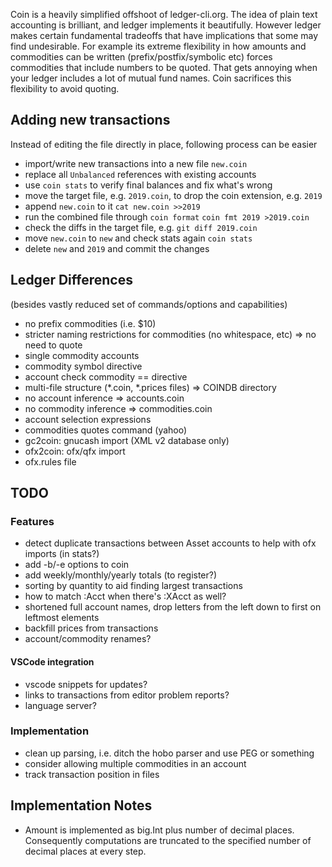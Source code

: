 Coin is a heavily simplified offshoot of ledger-cli.org. The idea of plain text accounting is brilliant, and ledger implements it beautifully. However ledger makes certain fundamental tradeoffs that have implications that some may find undesirable. For example its extreme flexibility in how amounts and commodities can be written (prefix/postfix/symbolic etc) forces commodities that include numbers to be quoted. That gets annoying when your ledger includes a lot of mutual fund names. Coin sacrifices this flexibility to avoid quoting.


## Adding new transactions

Instead of editing the file directly in place, following process can be easier
* import/write new transactions into a new file `new.coin`
* replace all `Unbalanced` references with existing accounts
* use `coin stats` to verify final balances and fix what's wrong
* move the target file, e.g. `2019.coin`, to drop the coin extension, e.g. `2019`
* append `new.coin` to it `cat new.coin >>2019`
* run the combined file through `coin format`
  `coin fmt 2019 >2019.coin`
* check the diffs in the target file, e.g. `git diff 2019.coin`
* move `new.coin` to `new` and check stats again `coin stats`
* delete `new` and `2019` and commit the changes

## Ledger Differences
(besides vastly reduced set of commands/options and capabilities)

* no prefix commodities (i.e. $10)
* stricter naming restrictions for commodities (no whitespace, etc) => no need to quote
* single commodity accounts
* commodity symbol directive
* account check commodity == directive
* multi-file structure (*.coin, *.prices files) => COINDB directory
* no account inference => accounts.coin
* no commodity inference => commodities.coin
* account selection expressions
* commodities quotes command (yahoo)
* gc2coin: gnucash import (XML v2 database only)
* ofx2coin: ofx/qfx import
* ofx.rules file

## TODO

### Features

* detect duplicate transactions between Asset accounts to help with ofx imports (in stats?)
* add -b/-e options to coin
* add weekly/monthly/yearly totals (to register?)
* sorting by quantity to aid finding largest transactions
* how to match :Acct when there's :XAcct as well?
* shortened full account names, drop letters from the left down to first on leftmost elements
* backfill prices from transactions
* account/commodity renames?

#### VSCode integration

* vscode snippets for updates?
* links to transactions from editor problem reports?
* language server?


### Implementation

* clean up parsing, i.e. ditch the hobo parser and use PEG or something
* consider allowing multiple commodities in an account
* track transaction position in files


## Implementation Notes

* Amount is implemented as big.Int plus number of decimal places. Consequently computations are truncated to the specified number of decimal places at every step.
